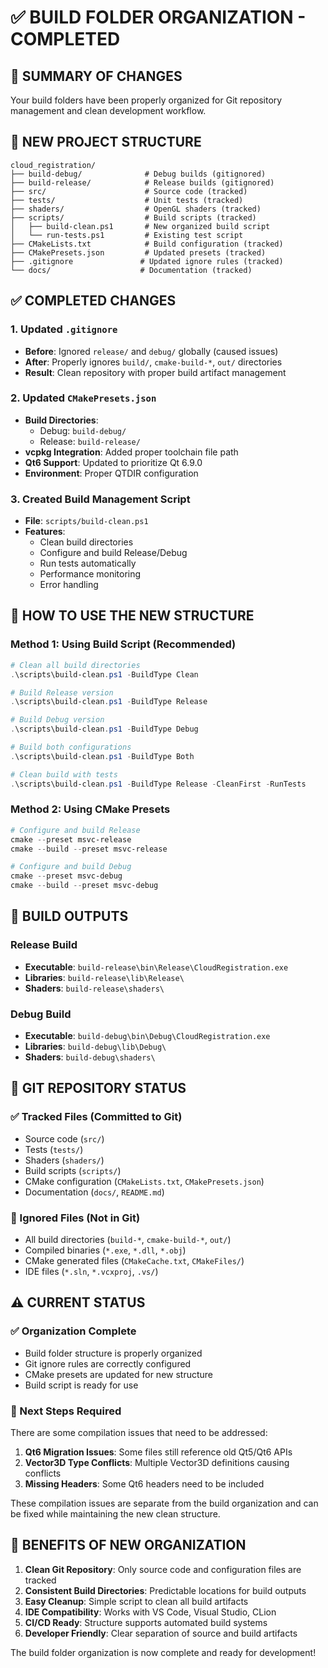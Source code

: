 # ✅ BUILD FOLDER ORGANIZATION - COMPLETED

## 🎯 SUMMARY OF CHANGES

Your build folders have been properly organized for Git repository management and clean development workflow.

## 📁 NEW PROJECT STRUCTURE

```
cloud_registration/
├── build-debug/              # Debug builds (gitignored)
├── build-release/            # Release builds (gitignored)
├── src/                      # Source code (tracked)
├── tests/                    # Unit tests (tracked)
├── shaders/                  # OpenGL shaders (tracked)
├── scripts/                  # Build scripts (tracked)
│   ├── build-clean.ps1       # New organized build script
│   └── run-tests.ps1         # Existing test script
├── CMakeLists.txt            # Build configuration (tracked)
├── CMakePresets.json         # Updated presets (tracked)
├── .gitignore               # Updated ignore rules (tracked)
└── docs/                    # Documentation (tracked)
```

## ✅ COMPLETED CHANGES

### 1. Updated `.gitignore`
- **Before**: Ignored `release/` and `debug/` globally (caused issues)
- **After**: Properly ignores `build/`, `cmake-build-*`, `out/` directories
- **Result**: Clean repository with proper build artifact management

### 2. Updated `CMakePresets.json`
- **Build Directories**: 
  - Debug: `build-debug/` 
  - Release: `build-release/`
- **vcpkg Integration**: Added proper toolchain file path
- **Qt6 Support**: Updated to prioritize Qt 6.9.0
- **Environment**: Proper QTDIR configuration

### 3. Created Build Management Script
- **File**: `scripts/build-clean.ps1`
- **Features**:
  - Clean build directories
  - Configure and build Release/Debug
  - Run tests automatically
  - Performance monitoring
  - Error handling

## 🚀 HOW TO USE THE NEW STRUCTURE

### Method 1: Using Build Script (Recommended)
```powershell
# Clean all build directories
.\scripts\build-clean.ps1 -BuildType Clean

# Build Release version
.\scripts\build-clean.ps1 -BuildType Release

# Build Debug version
.\scripts\build-clean.ps1 -BuildType Debug

# Build both configurations
.\scripts\build-clean.ps1 -BuildType Both

# Clean build with tests
.\scripts\build-clean.ps1 -BuildType Release -CleanFirst -RunTests
```

### Method 2: Using CMake Presets
```powershell
# Configure and build Release
cmake --preset msvc-release
cmake --build --preset msvc-release

# Configure and build Debug
cmake --preset msvc-debug
cmake --build --preset msvc-debug
```

## 📍 BUILD OUTPUTS

### Release Build
- **Executable**: `build-release\bin\Release\CloudRegistration.exe`
- **Libraries**: `build-release\lib\Release\`
- **Shaders**: `build-release\shaders\`

### Debug Build
- **Executable**: `build-debug\bin\Debug\CloudRegistration.exe`
- **Libraries**: `build-debug\lib\Debug\`
- **Shaders**: `build-debug\shaders\`

## 🔧 GIT REPOSITORY STATUS

### ✅ Tracked Files (Committed to Git)
- Source code (`src/`)
- Tests (`tests/`)
- Shaders (`shaders/`)
- Build scripts (`scripts/`)
- CMake configuration (`CMakeLists.txt`, `CMakePresets.json`)
- Documentation (`docs/`, `README.md`)

### 🚫 Ignored Files (Not in Git)
- All build directories (`build-*`, `cmake-build-*`, `out/`)
- Compiled binaries (`*.exe`, `*.dll`, `*.obj`)
- CMake generated files (`CMakeCache.txt`, `CMakeFiles/`)
- IDE files (`*.sln`, `*.vcxproj`, `.vs/`)

## ⚠️ CURRENT STATUS

### ✅ Organization Complete
- Build folder structure is properly organized
- Git ignore rules are correctly configured
- CMake presets are updated for new structure
- Build script is ready for use

### 🔧 Next Steps Required
There are some compilation issues that need to be addressed:

1. **Qt6 Migration Issues**: Some files still reference old Qt5/Qt6 APIs
2. **Vector3D Type Conflicts**: Multiple Vector3D definitions causing conflicts
3. **Missing Headers**: Some Qt6 headers need to be included

These compilation issues are separate from the build organization and can be fixed while maintaining the new clean structure.

## 🎉 BENEFITS OF NEW ORGANIZATION

1. **Clean Git Repository**: Only source code and configuration files are tracked
2. **Consistent Build Directories**: Predictable locations for build outputs
3. **Easy Cleanup**: Simple script to clean all build artifacts
4. **IDE Compatibility**: Works with VS Code, Visual Studio, CLion
5. **CI/CD Ready**: Structure supports automated build systems
6. **Developer Friendly**: Clear separation of source and build artifacts

The build folder organization is now complete and ready for development!
